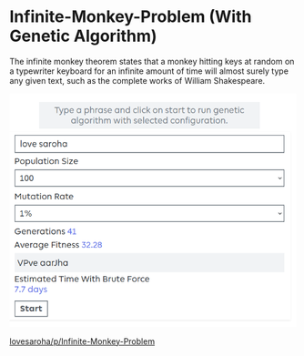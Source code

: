 # Infinite-Monkey-Problem (With Genetic Algorithm)
 The infinite monkey theorem states that a monkey hitting keys at random on a typewriter keyboard for an infinite amount of time will almost surely type any given text, such as the complete works of William Shakespeare. 

![game](https://raw.githubusercontent.com/lovesaroha/gimages/main/14.png)

[lovesaroha/p/Infinite-Monkey-Problem](https://lovesaroha.com/p/Infinite-Monkey-Problem)
